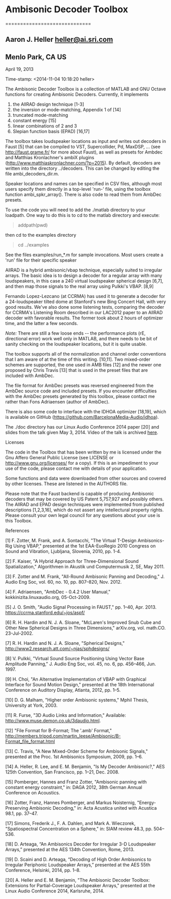 # Ambisonic Decoder Toolbox #
=============================

Aaron J. Heller <heller@ai.sri.com>
-----------------------------------

Menlo Park, CA US
-----------------

April 19, 2013

Time-stamp: <2014-11-04 10:18:20 heller>

The Ambisonic Decoder Toolbox is a collection of MATLAB and GNU Octave
functions for creating Ambisonic Decoders. Currently, it implements

1. the AllRAD design technique [1-3]
2. the inversion or mode-matching, Appendix 1 of [14]
3. truncated mode-matching
4. constant energy [15]
5. linear combinations of 2 and 3
6. Slepian function basis (EPAD) [16,17]

The toolbox takes loudspeaker locations as input and writes out
decoders in Faust [5] that can be compiled to VST, Supercollider, Pd,
MaxDSP, ...  (see http://faust.grame.fr/ for more about Faust), as
well as presets for Ambdec and Matthias Kronlachner's ambiX plugins
(http://www.matthiaskronlachner.com/?p=2015).  By default, decoders
are written into the directory ../decoders.  This can be changed by
editing the file ambi_decoders_dir.m.

Speaker locations and names can be specified in CSV files, although
most users specify them directly in a top-level 'run-' file, using the
toolbox function ambi_spkr_array().  There is
also code to read them from AmbDec presets.

To use the code you will need to add the ./matlab directory to your
loadpath.  One way to do this is to cd to the matlab directory and
execute:

> addpath(pwd)
   
then cd to the examples directory

> cd ../examples

See the files examples/run_*.m for sample invocations.  Most users
create a 'run' file for their specific speaker 

AllRAD is a hybrid ambisonic/vbap technique, especially suited to
irregular arrays.  The basic idea is to design a decoder for a regular
array with many loudspeakers, in this case a 240 virtual loudspeaker
spherical design [6,7], and then map those signals to the real array
using Pulkki's VBAP. [8,9]

Fernando Lopez-Lezcano (at CCRMA) has used it to generate a decoder
for a 24-loudspeaker tilted dome at Stanford's new Bing Concert Hall,
with very good results.  We've also done some listening tests,
comparing the decoder for CCRMA's Listening Room described in our
LAC2012 paper to an AllRAD decoder with favorable results.  The former
took about 2 hours of optimizer time, and the latter a few seconds.

*Note:* There are still a few loose ends -- the performance plots (rE,
directional error) work well only in MATLAB, and there needs to be bit
of sanity checking on the loudspeaker locations, but it is quite
usable.

The toolbox supports all of the normalization and channel order
conventions that I am aware of at the time of this writing. [10,11].
Two mixed-order schemes are supported, the one used in AMB files [12]
and the newer one proposed by Chris Travis [13] that is used in the
preset files that are included with AmbDec.

The file format for AmbDec presets was reversed engineered from the
AmbDec source code and included presets.  If you encounter
difficulties with the AmbDec presets generated by this toolbox, please
contact me rather than Fons Adriaensen (author of AmbDec).

There is also some code to interface with the IDHOA optimizer [18,19],
which is available on GitHub (https://github.com/BarcelonaMedia-Audio/idhoa).

The ./doc directory has our Linux Audio Conference 2014 paper [20] and
slides from the talk given May 3, 2014.  Video of the talk is archived
[here](http://lac.linuxaudio.org/2014/video.php?id=12).

Licenses

The code in the Toolbox that has been written by me is licensed under
the Gnu Affero General Public License (see LICENSE or
http://www.gnu.org/licenses/ for a copy).  If this is an impediment to
your use of the code, please contact me with details of your
application.

Some functions and data were downloaded from other sources and covered
by other licenses.  These are listened in the AUTHORS file.

Please note that the Faust backend is capable of producing Ambisonic
decoders that may be covered by US Patent 5,757,927 and possibly
others. The AllRAD and EPAD design techniques were implemented from
published descriptions [1,2,3,16], which do not assert any
intellectural property rights.  Please consult your own legal council
for any questions about your use is this Toolbox.

References

[1] F. Zotter, M. Frank, and A. Sontacchi, "The Virtual T-Design
Ambisonics-Rig Using VBAP," presented at the 1st EAA-EuoRegio 2010
Congress on Sound and Vibration, Ljubljana, Slovenia, 2010, pp. 1-4.

[2] F. Kaiser, "A Hybrid Approach for Three-Dimensional Sound
Spatialization," Algorithmen in Akustik und Computermusik 2, SE, May
2011.

[3] F. Zotter and M. Frank, "All-Round Ambisonic Panning and
Decoding," J. Audio Eng Soc, vol. 60, no. 10, pp. 807–820, Nov. 2012.

[4] F. Adriaensen, "AmbDec - 0.4.2 User Manual,"
kokkinizita.linuxaudio.org, 05-Oct-2009.

[5] J. O. Smith, "Audio Signal Processing in FAUST," pp. 1–40,
Apr. 2013.  https://ccrma.stanford.edu/~jos/aspf/

[6] R. H. Hardin and N. J. A. Sloane, "McLaren's Improved Snub Cube
and Other New Spherical Designs in Three Dimensions," arXiv.org,
vol. math.CO. 23-Jul-2002.

[7] R. H. Hardin and N. J. A. Sloane, "Spherical Designs,"
http://www2.research.att.com/~njas/sphdesigns/

[8] V. Pulkki, "Virtual Sound Source Positioning Using Vector Base
Amplitude Panning," J. Audio Eng Soc, vol. 45, no. 6, pp. 456–466,
Jun. 1997.

[9] H. Choi, "An Alternative Implementation of VBAP with Graphical
Interface for Sound Motion Design," presented at the 18th
International Conference on Auditory Display, Atlanta, 2012, pp. 1–5.

[10] D. G. Malham, "Higher order Ambisonic systems," Mphil Thesis,
University at York, 2003.

[11] R. Furse, "3D Audio Links and Information," Available:
http://www.muse.demon.co.uk/3daudio.html.

[12] "File Format for B-Format; The '.amb' Format,"
http://members.tripod.com/martin_leese/Ambisonic/B-Format_file_format.html

[13] C. Travis, "A New Mixed-Order Scheme for Ambisonic Signals,"
presented at the Proc. 1st Ambisonics Symposium, 2009, pp. 1–6.

[14] A. Heller, R. Lee, and E. M. Benjamin, "Is My Decoder
Ambisonic?," AES 125th Convention, San Francisco, pp. 1–21, Dec. 2008.

[15] Pomberger, Hannes and Franz Zotter,  "Ambisonic panning with
constant energy constraint," in: DAGA 2012, 38th German Annual
Conference on Acoustics.

[16] Zotter, Franz, Hannes Pomberger, and Markus Noisternig,
"Energy-Preserving Ambisonic Decoding," in: Acta Acustica united with
Acustica 98.1, pp. 37–47.

[17] Simons, Frederik J., F. A. Dahlen, and Mark A. Wieczorek,
"Spatiospectral Concentration on a Sphere," in: SIAM review 48.3,
pp. 504–536.

[18] D. Arteaga, “An Ambisonics Decoder for Irregular 3-D Loudspeaker Arrays,” presented at the AES 134th Convention, Rome, 2013.

[19] D. Scaini and D. Arteaga, “Decoding of High Order Ambisonics to Irregular Periphonic Loudspeaker Arrays,” presented at the AES 55th Conference, Helsinki, 2014, pp. 1–8.

[20] A. Heller and E. M. Benjamin, "The Ambisonic Decoder Toolbox:
Extensions for Partial-Coverage Loudspeaker Arrays," presented at the
Linux Audio Conference 2014, Karlsruhe, 2014.
